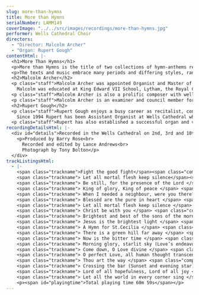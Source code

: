 ```yaml
---
slug: more-than-hymns
title: More than Hymns
serialNumber: LAMM149
coverImage: "../../src/images/recordings/more-than-hymns.jpg"
performer: Wells Cathedral Choir
directors:
  - "Director: Malcolm Archer"
  - "Organ: Rupert Gough"
contentHtml: |-
  <h1>More Than Hymns</h1>
  <p>More than Hymns is the title of two collections of hymn-anthems recently published by Novello &amp; Co. Ten pieces from each of the two volumes have now been specially recorded for this CD by Wells Cathedral Choir.</p>
  <p>The texts and music embrace many periods and differing styles, ranging from the 17th century poetry of George Herbert to the 20th Century hymns and worship-songs of Sydney Carter and David Evans, whilst the music spans a period of four centuries, with several original compositions, together with new realisations and specially commissioned arrangements of well known tunes.</p>
  <h2>Malcolm Archer</h2>
  <p class="staff">Malcolm Archer was appointed Organist and Master of the Choristers at Wells Cathedral in 1996 where he directs and trains the Cathedral choir for its daily services in the Cathedral, as well as being the Musical Director for Wells Cathedral Oratorio Society. In addition to overseas tours and radio and TV broadcasts he has recorded with the Cathedral Choir a wide range of CDs and the choir now records regularly for several record companies.<br>
    Malcolm was educated at King Edward VII School, Lytham, the Royal College of Music (where he was an RCO scholar) and Jesus College Cambridge where he was organ scholar. He studied the organ with Ralph Downes, Gillian Weir and Nicolas Kynaston, and composition with Herbert Sumsion and Alan Ridout. He continues to study the organ with Daniel Roth in Paris. He has given organ concerts in nine European countries, Canada and the USA. Amongst other notable invitations, he has played for the IAO Congress on more than one occasion and given the Winston Churchill Memorial Concert at Blenheim Palace. He has also recorded for BBC Radio 2 and Radio 3, and played at most principal venues in the UK including Birmingham Town Hall, Fairfield Halls, Croydon, St. David’s Hall, Cardiff, Westminster Cathedral and King’s and St. John’s Colleges, Cambridge. He has recorded six organ CDs in repertoire as varied as J.S.Bach and Olivier Messiaen.</p>
  <p class="staff">Malcolm Archer is also a prolific composer with well over 150 published works. His work Three Psalms of David was premiered in Wells Cathedral as part of the Classics West Festival, with the Classics West International Chorus and The Virtuosi of London. He has also written a five movement millennium work for Lichfield Cathedral, called The Coming of the Kingdom. He was commissioned to write works for The Southern Cathedrals’ Festival, the Exeter Festival and the Musica Deo Sacra Festival. He has recently been commissioned to write a work for the 350th Sons of the Clergy Festival in 2004, which is held in St. Paul’s Cathedral. His works receive regular performances on BBC Radio and TV.</p>
  <p class="staff">Malcolm Archer is an examiner and council member for the Royal College of Organists and an examiner for the Associated Board of the Royal Schools of Music.</p>
  <h2>Rupert Gough</h2>
  <p class="staff">Rupert Gough enjoys a busy career as recitalist, conductor and accompanist. He has been involved in some twenty commercial recordings as an organ soloist, accompanist, harpsichordist and conductor on many labels. He won Third Prize in the 2000 St. Albans International Organ Competition and has previously been a finalist in the Royal College of Organists ‘Performer of the year’ competition.<br>
    Since 1994 Rupert has been Assistant Organist at Wells Cathedral where he accompanies and assists in directing the nine sung services every week. He appears regularly with the choir in concerts all over the world, on the radio, television and can be heard on many different recordings. He also teaches organ at Wells Cathedral School where he has prepared a number of pupils for Oxbridge scholarships and study in Conservatoires.</p>
  <p class="staff">Rupert has also established a successful organ and violin duo with his wife Rachel. Recent engagements included premiering a new work by Timothy Salter in St. John’s, Smith Square. They are now represented in the USA by<a href="https://web.archive.org/web/20160501124914/http://www.concertartists.com/"> Phillip Truckenbrod Concert Artists.</a></p>
recordingDetailsHtml: |-
  <div id="details">Recorded in the Wells Cathedral on 2nd, 3rd and 10th October 2002 by kind permission of the Chapter.
    <p>Produced by Barry Rose<br>
      Recorded and edited by Lance Andrews<br>
      Photograph by Tony Bolton</p>
  </div>
trackListingsHtml:
  - |-
    <span class="trackname">Fight the good fight</span><span class="composer"> John Gardner</span><br>
    <span class="trackname"> Let all mortal flesh keep silence</span><span class="composer"> Arr. Rogers Covey-Crump</span><br>
    <span class="trackname"> Be still, for the presence of the Lord </span> <span class="composer">David J. Evans arr. Indra Hughes</span><br>
    <span class="trackname"> King of glory, King of peace </span> <span class="composer">Henry Walford Davies</span><br>
    <span class="trackname"> When I needed a neighbour, were you there?</span><span class="composer"> Sydney Carter arr. Barry Rose</span><br>
    <span class="trackname"> Blesséd are the pure in heart </span> <span class="composer">Henry Walford Davies</span><br>
    <span class="trackname"> Let all mortal flesh keep silence </span> <span class="composer">Arr. Stephen Jackson</span><br>
    <span class="trackname"> Christ be with you </span> <span class="composer">Barry Rose</span><br>
    <span class="trackname"> Brightest and best of the sons of the morning </span> <span class="composer">Eric Thiman</span><br>
    <span class="trackname"> Jesus is the brightest light </span> <span class="composer">Johann Freylinghausen arr. Gavin Williams </span><br>
    <span class="trackname"> A Hymn for St.Cecilia </span> <span class="composer">Herbert Howells</span><br>
    <span class="trackname"> There is a green hill far away </span> <span class="composer">William Horsley arr. Barry Rose</span><br>
    <span class="trackname"> Now is the bitter time </span> <span class="composer">Johann Wolfgang Franck arr. Gavin Williams</span><br>
    <span class="trackname"> Morning glory, starlit sky (Love’s endeavour, Love’s expense) </span> <span class="composer">Barry Rose</span><br>
    <span class="trackname"> Come down, O Love divine </span> <span class="composer">William Harris</span><br>
    <span class="trackname"> O perfect Love, all human thought transcending</span><span class="composer"> Joseph Barnby</span><br>
    <span class="trackname"> Thou art the way </span> <span class="composer">Christopher</span><span class="trackname"> </span> <span class="composer">Steel</span><br>
    <span class="trackname"> Crossing the bar (Sunset and evening star)</span><span class="composer"> C.H.H.Parry</span><br>
    <span class="trackname"> Lord of all hopefulness, Lord of all joy </span> <span class="composer">Arr. Barry Rose</span><br>
    <span class="trackname"> Let all the world in every corner sing </span> <span class="composer">George Dyson</span>
    <p><span id="playingtime">Total playing time 60m 59s</span></p>
---
```

